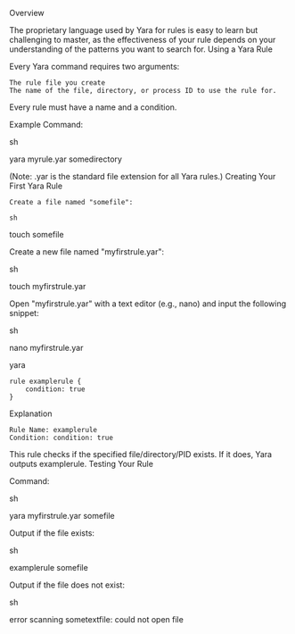 Overview

The proprietary language used by Yara for rules is easy to learn but challenging to master, as the effectiveness of your rule depends on your understanding of the patterns you want to search for.
Using a Yara Rule

Every Yara command requires two arguments:

    The rule file you create
    The name of the file, directory, or process ID to use the rule for.

Every rule must have a name and a condition.

Example Command:

sh

yara myrule.yar somedirectory

(Note: .yar is the standard file extension for all Yara rules.)
Creating Your First Yara Rule

    Create a file named "somefile":

    sh

touch somefile

Create a new file named "myfirstrule.yar":

sh

touch myfirstrule.yar

Open "myfirstrule.yar" with a text editor (e.g., nano) and input the following snippet:

sh

nano myfirstrule.yar

yara

    rule examplerule {
        condition: true
    }

Explanation

    Rule Name: examplerule
    Condition: condition: true

This rule checks if the specified file/directory/PID exists. If it does, Yara outputs examplerule.
Testing Your Rule

Command:

sh

yara myfirstrule.yar somefile

Output if the file exists:

sh

examplerule somefile

Output if the file does not exist:

sh

error scanning sometextfile: could not open file
